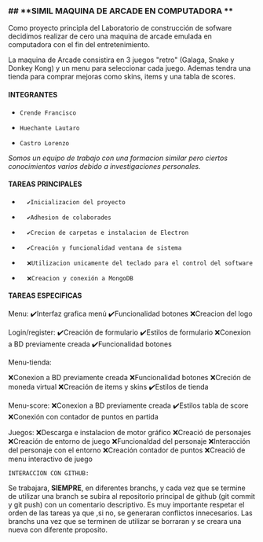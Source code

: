 ### ## **SIMIL MAQUINA DE ARCADE EN COMPUTADORA **

Como proyecto principla del Laboratorio de construcción de sofware decidimos realizar de cero una maquina de arcade emulada en computadora con el fin del entretenimiento.

La maquina de Arcade consistira en 3 juegos "retro" (Galaga, Snake y Donkey Kong) y un menu para seleccionar cada juego. Ademas tendra una tienda para comprar mejoras como skins, items y una tabla de scores.

#### **INTEGRANTES**
-     Crende Francisco 
-     Huechante Lautaro
-     Castro Lorenzo 

*Somos un equipo de trabajo con una formacion similar pero ciertos 				conocimientos varios debido a investigaciones personales.*


#### **TAREAS PRINCIPALES**
-       ✔️Inicializacion del proyecto
-       ✔️Adhesion de colaborades 
-       ✔️Crecion de carpetas e instalacion de Electron 
-       ✔️Creación y funcionalidad ventana de sistema
-       ❌Utilizacion unicamente del teclado para el control del software 
-       ❌Creacion y conexión a MongoDB


#### **TAREAS ESPECIFICAS**

   Menu:
        ✔️Interfaz grafica menú
        ✔️Funcionalidad botones 
        ❌Creacion del logo 


   Login/register:
        ✔️Creación de formulario
        ✔️Estilos de formulario 
        ❌Conexion a BD previamente creada 
        ✔️Funcionalidad botones


   Menu-tienda:

 ❌Conexion a BD previamente creada 
 ❌Funcionalidad botones 
 ❌Creción de moneda virtual
 ❌Creación de items y skins
 ✔️Estilos de tienda


   Menu-score:
 ❌Conexion a BD previamente creada 
 ✔️Estilos tabla de score
 ❌Conexión con contador de puntos en partida

   Juegos:
        ❌Descarga e instalacion de motor gráfico
        ❌Creació de personajes
        ❌Creación de entorno de juego 
        ❌Funcionaldad del personaje 
        ❌Interacción del personaje con el entorno 
        ❌Creación contador de puntos
        ❌Creació de menu interactivo de juego  


    INTERACCION CON GITHUB:

Se trabajara, **SIEMPRE**, en diferentes branchs, y cada vez que se termine de utilizar una branch se subira al repositorio principal de github (git commit y git push) con un comentario descriptivo. Es muy importante respetar el orden de las tareas ya que ,si no, se generaran conflictos innecesarios. Las branchs una vez que se terminen de utilizar se borraran y se creara una nueva con diferente proposito.
